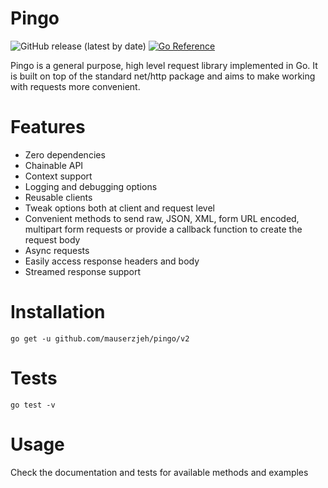 # Pingo

![GitHub release (latest by date)](https://img.shields.io/github/v/release/mauserzjeh/pingo?style=flat-square)
[![Go Reference](https://pkg.go.dev/badge/github.com/mauserzjeh/pingo/v2.svg)](https://pkg.go.dev/github.com/mauserzjeh/pingo/v2)

Pingo is a general purpose, high level request library implemented in Go. It is built on top of the standard net/http package and aims to make working with requests more convenient.

# Features
- Zero dependencies
- Chainable API
- Context support
- Logging and debugging options
- Reusable clients
- Tweak options both at client and request level
- Convenient methods to send raw, JSON, XML, form URL encoded, multipart form requests or provide a callback function to create the request body
- Async requests
- Easily access response headers and body
- Streamed response support


# Installation
```
go get -u github.com/mauserzjeh/pingo/v2
```

# Tests
```
go test -v
```

# Usage

Check the documentation and tests for available methods and examples

